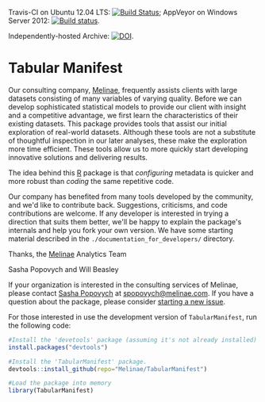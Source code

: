 Travis-CI on Ubuntu 12.04 LTS: [![Build Status](https://travis-ci.org/Melinae/TabularManifest.png?branch=master)](https://travis-ci.org/Melinae/TabularManifest);
AppVeyor on Windows Server 2012: [![Build status](https://ci.appveyor.com/api/projects/status/4elq22d0i3fvqufx/branch/master?svg=true)](https://ci.appveyor.com/project/wibeasley/tabularmanifest/branch/master).

Independently-hosted Archive: [![DOI](https://zenodo.org/badge/DOI/10.5281/zenodo.186464.svg)](https://doi.org/10.5281/zenodo.186464).

Tabular Manifest
=======
Our consulting company, [Melinae](https://melinae.com/), frequently assists clients with large datasets consisting of many variables of varying quality.  Before we can develop sophisticated statistical models to provide our client with insight and a competitive advantage, we first learn the characteristics of their existing datasets.  This package provides tools that assist our initial exploration of real-world datasets.  Although these tools are not a substitute of thoughtful inspection in our later analyses, these make the exploration more time efficient.  These tools allow us to more quickly start developing innovative solutions and delivering results.

The idea behind this [R](https://www.r-project.org/) package is that *configuring* metadata is quicker and more robust than *coding* the same repetitive code.

Our company has benefited from many tools developed by the community, and we'd like to contribute back.  Suggestions, criticisms, and code contributions are welcome.  If any developer is interested in trying a direction that suits them better, we'll be happy to explain the package's internals and help you fork your own version.  We have some starting material described in the `./documentation_for_developers/` directory.

Thanks, the [Melinae](https://melinae.com/) Analytics Team

Sasha Popovych and Will Beasley

If your organization is interested in the consulting services of Melinae, please contact [Sasha Popovych](https://www.linkedin.com/in/aleksandra-popovych-64739582) at <spopovych@melinae.com>.  If you have a question about the package, please consider [starting a new issue](https://github.com/Melinae/TabularManifest/issues/new).

For those interested in use the development version of `TabularManifest`, run the following code:
```r
#Install the 'devetools' package (assuming it's not already installed)
install.packages("devtools")

#Install the 'TabularManifest' package.
devtools::install_github(repo="Melinae/TabularManifest")

#Load the package into memory
library(TabularManifest)
```

